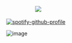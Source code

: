   ㅤㅤㅤㅤㅤㅤ![](https://komarev.com/ghpvc/?username=your-github-username&color=37a589)

 [![spotify-github-profile](https://spotify-github-profile.kittinanx.com/api/view?uid=31urjbmjokxo2f7g3gr446y7o2gm&cover_image=true&theme=novatorem&show_offline=true&background_color=121212&interchange=false&bar_color_cover=false&bar_color=8dd082)](https://github.com/kittinan/spotify-github-profile)

![image](https://github.com/user-attachments/assets/c1b7fbc9-0d90-48f9-a844-6ec97cf4f7f8)



